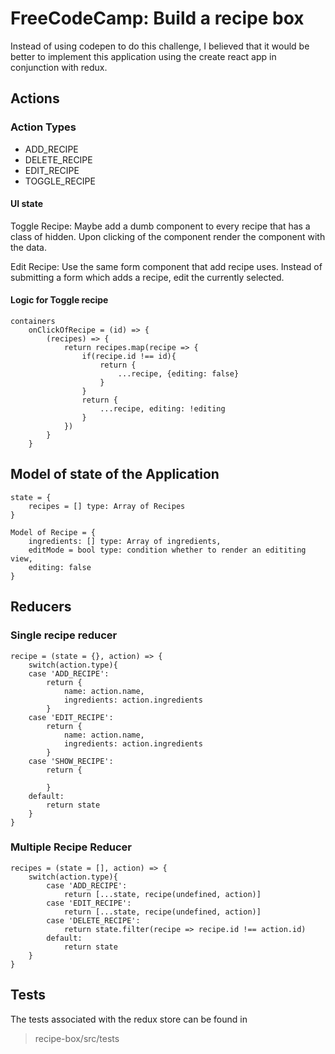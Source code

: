 # FreeCodeCamp: Build a recipe box

Instead of using codepen to do this challenge, I believed that it would be better to implement
this application using the create react app in conjunction with redux.

## Actions 

### Action Types

- ADD_RECIPE
- DELETE_RECIPE
- EDIT_RECIPE
- TOGGLE_RECIPE

#### UI state

Toggle Recipe: Maybe add a dumb component to every recipe that has a class of hidden. Upon
clicking of the component render the component with the data.

Edit Recipe: Use the same form component that add recipe uses. 
Instead of submitting a form which adds a recipe, edit the currently selected.

#### Logic for Toggle recipe
	containers
	    onClickOfRecipe = (id) => {
	    	(recipes) => {
	    		return recipes.map(recipe => {
	    			if(recipe.id !== id){
	    				return {
	    					...recipe, {editing: false}
	    				}
	    			}
	    			return {
	    				...recipe, editing: !editing
	    			}
	    		})
	    	}
	    }

## Model of state of the Application

    state = {
    	recipes = [] type: Array of Recipes
    }
    
    Model of Recipe = {
    	ingredients: [] type: Array of ingredients,
		editMode = bool type: condition whether to render an edititing view,
		editing: false
    }

## Reducers

### Single recipe reducer
	recipe = (state = {}, action) => {
		switch(action.type){
		case 'ADD_RECIPE':
			return {
				name: action.name,
				ingredients: action.ingredients
			}
		case 'EDIT_RECIPE':
			return {
				name: action.name, 
				ingredients: action.ingredients
			}
		case 'SHOW_RECIPE':
			return {

			}
		default: 
			return state
		}
	}

### Multiple Recipe Reducer

	recipes = (state = [], action) => {
		switch(action.type){
			case 'ADD_RECIPE':
				return [...state, recipe(undefined, action)]
			case 'EDIT_RECIPE':
				return [...state, recipe(undefined, action)]
			case 'DELETE_RECIPE':
				return state.filter(recipe => recipe.id !== action.id)
			default: 
				return state
		}
	}

## Tests

The tests associated with the redux store can be found in 
> recipe-box/src/tests


